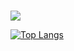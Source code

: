 ###

<a href="https://www.grabbity0.notion.site" target="_blank"><img src="https://img.shields.io/badge/Notion-000000?style=flat-square&logo=firebase&logoColor=white"/>

[![Top Langs](https://github-readme-stats.vercel.app/api/top-langs/?username=Grabbity0)](https://github.com/anuraghazra/github-readme-stats)
